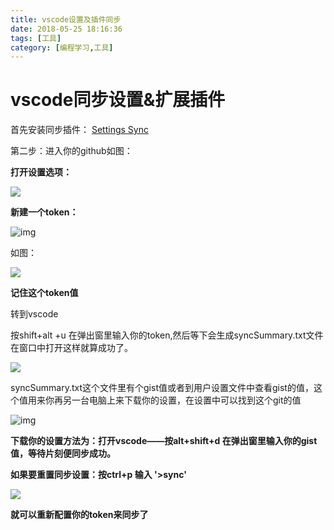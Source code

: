 ```yaml
---
title: vscode设置及插件同步
date: 2018-05-25 18:16:36
tags: [工具]
category: [编程学习,工具]
---
```


# vscode同步设置&扩展插件

首先安装同步插件： [Settings Sync](https://marketplace.visualstudio.com/items?itemName=Shan.code-settings-sync)  

 <!--more-->

第二步：进入你的github如图：

 **打开设置选项：**

![](https://github-blog-1255346696.cos.ap-beijing.myqcloud.com/pics/18-5-25/26703030.jpg)

 

**新建一个token：**

![img](https://images2015.cnblogs.com/blog/717286/201704/717286-20170425110217694-265826573.png)

如图：

![](https://github-blog-1255346696.cos.ap-beijing.myqcloud.com/pics/18-5-25/1344863.jpg)

 **记住这个token值**

转到vscode

 按shift+alt +u  在弹出窗里输入你的token,然后等下会生成syncSummary.txt文件在窗口中打开这样就算成功了。

![](https://github-blog-1255346696.cos.ap-beijing.myqcloud.com/pics/18-5-25/99811178.jpg)

syncSummary.txt这个文件里有个gist值或者到用户设置文件中查看gist的值，这个值用来你再另一台电脑上来下载你的设置，在设置中可以找到这个git的值

![img](C:\Users\jeffrey\AppData\Local\Temp\1527243805172.png)

 

**下载你的设置方法为：打开vscode——按alt+shift+d  在弹出窗里输入你的gist值，等待片刻便同步成功。**

 

 

**如果要重置同步设置：按ctrl+p  输入  '>sync'**  

![](https://github-blog-1255346696.cos.ap-beijing.myqcloud.com/pics/18-5-25/82132308.jpg)

 

   **就可以重新配置你的token来同步了**